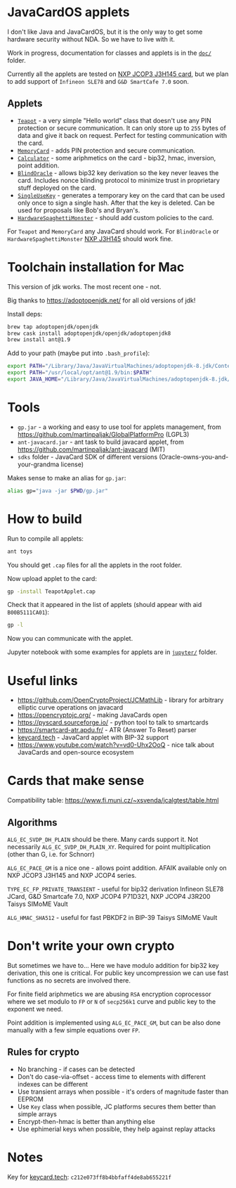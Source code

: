 # JavaCardOS applets

I don't like Java and JavaCardOS, but it is the only way to get some hardware security without NDA. So we have to live with it.

Work in progress, documentation for classes and applets is in the [`doc/`](./doc) folder.

Currently all the applets are tested on [NXP JCOP3 J3H145 card](https://www.smartcardfocus.com/shop/ilp/id~879/nxp-j3h145-dual-interface-java-card-144k/p/index.shtml), but we plan to add support of `Infineon SLE78` and `G&D SmartCafe 7.0` soon.

## Applets

- [`Teapot`](./doc/Teapot.md) - a very simple "Hello world" class that doesn't use any PIN protection or secure communication. It can only store up to `255` bytes of data and give it back on request. Perfect for testing communication with the card.
- [`MemoryCard`](./doc/MemoryCard.md) - adds PIN protection and secure communication.
- [`Calculator`](./doc/Calculator.md) - some ariphmetics on the card - bip32, hmac, inversion, point addition.
- [`BlindOracle`](./doc/BlindOracle.md) - allows bip32 key derivation so the key never leaves the card. Includes nonce blinding protocol to minimize trust in proprietary stuff deployed on the card.
- [`SingleUseKey`](./doc/SingleUseKey.md) - generates a temporary key on the card that can be used only once to sign a single hash. After that the key is deleted. Can be used for proposals like Bob's and Bryan's.
- [`HardwareSpaghettiMonster`](./doc/HardwareSpaghettiMonster.md) - should add custom policies to the card.

For `Teapot` and `MemoryCard` any JavaCard should work. For `BlindOracle` or `HardwareSpaghettiMonster` [NXP J3H145](https://www.smartcardfocus.com/shop/ilp/id~879/nxp-j3h145-dual-interface-java-card-144k/p/index.shtml) should work fine.

# Toolchain installation for Mac

This version of jdk works. The most recent one - not.

Big thanks to https://adoptopenjdk.net/ for all old versions of jdk!

Install deps:

```sh
brew tap adoptopenjdk/openjdk
brew cask install adoptopenjdk/openjdk/adoptopenjdk8
brew install ant@1.9
```

Add to your path (maybe put into `.bash_profile`):

```sh
export PATH="/Library/Java/JavaVirtualMachines/adoptopenjdk-8.jdk/Contents/Home/bin/:$PATH"
export PATH="/usr/local/opt/ant@1.9/bin:$PATH"
export JAVA_HOME="/Library/Java/JavaVirtualMachines/adoptopenjdk-8.jdk/Contents/Home"
```

# Tools

- `gp.jar` - a working and easy to use tool for applets management, from https://github.com/martinpaljak/GlobalPlatformPro (LGPL3)
- `ant-javacard.jar` - ant task to build javacard applet, from https://github.com/martinpaljak/ant-javacard (MIT)
- `sdks` folder - JavaCard SDK of different versions (Oracle-owns-you-and-your-grandma license)

Makes sense to make an alias for `gp.jar`:

```sh
alias gp="java -jar $PWD/gp.jar"
```

# How to build

Run to compile all applets:

```sh
ant toys
```

You should get `.cap` files for all the applets in the root folder.

Now upload applet to the card:

```sh
gp -install TeapotApplet.cap
```

Check that it appeared in the list of applets (should appear with aid `B00B5111CA01`):

```sh
gp -l
```

Now you can communicate with the applet.

Jupyter notebook with some examples for applets are in [`jupyter/`](jupyter/) folder.

# Useful links

- https://github.com/OpenCryptoProject/JCMathLib - library for arbitrary elliptic curve operations on javacard
- https://opencryptojc.org/ - making JavaCards open
- https://pyscard.sourceforge.io/ - python tool to talk to smartcards
- https://smartcard-atr.apdu.fr/ - ATR (Answer To Reset) parser
- [keycard.tech](https://keycard.tech/) - JavaCard applet with BIP-32 support
- https://www.youtube.com/watch?v=vd0-Uhx2OoQ - nice talk about JavaCards and open-source ecosystem

# Cards that make sense

Compatibility table: https://www.fi.muni.cz/~xsvenda/jcalgtest/table.html

## Algorithms

`ALG_EC_SVDP_DH_PLAIN` should be there. Many cards support it. Not necessarily `ALG_EC_SVDP_DH_PLAIN_XY`. Required for point multiplication (other than G, i.e. for Schnorr)

`ALG_EC_PACE_GM` is a nice one - allows point addition. AFAIK available only on NXP JCOP3 J3H145 and NXP JCOP4 series.

`TYPE_EC_FP_PRIVATE_TRANSIENT` - useful for bip32 derivation
Infineon SLE78 JCard, G&D Smartcafe 7.0, NXP JCOP4 P71D321, NXP JCOP4 J3R200
Taisys SIMoME Vault

`ALG_HMAC_SHA512` - useful for fast PBKDF2 in BIP-39
Taisys SIMoME Vault

# Don't write your own crypto

But sometimes we have to... 
Here we have modulo addition for bip32 key derivation, this one is critical.
For public key uncompression we can use fast functions as no secrets are involved there.

For finite field ariphmetics we are abusing `RSA` encryption coprocessor where we set modulo to `FP` or `N` of `secp256k1` curve and public key to the exponent we need.

Point addition is implemented using `ALG_EC_PACE_GM`, but can be also done manually with a few simple equations over `FP`.

## Rules for crypto

- No branching - if cases can be detected
- Don't do case-via-offset - access time to elements with different indexes can be different
- Use transient arrays when possible - it's orders of magnitude faster than EEPROM
- Use `Key` class when possible, JC platforms secures them better than simple arrays
- Encrypt-then-hmac is better than anything else
- Use ephimerial keys when possible, they help against replay attacks

# Notes

Key for [keycard.tech](https://keycard.tech/): `c212e073ff8b4bbfaff4de8ab655221f`
